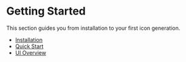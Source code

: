 # Getting Started

This section guides you from installation to your first icon generation.

- [Installation](installation.md)
- [Quick Start](quick-start.md)
- [UI Overview](ui-overview.md)

